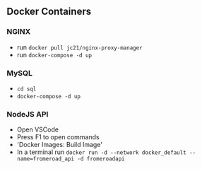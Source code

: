 
## Docker Containers

### NGINX
 - run `docker pull jc21/nginx-proxy-manager`
 - run `docker-compose -d up`


### MySQL
 - `cd sql`
 - `docker-compose -d up`


### NodeJS API 
 - Open VSCode
 - Press F1 to open commands
 - 'Docker Images: Build Image'
 - In a terminal run `docker run -d --network docker_default --name=fromeroad_api -d fromeroadapi`